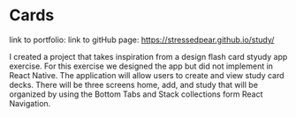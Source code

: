 # Cards

link to portfolio: 
link to gitHub page: https://stressedpear.github.io/study/

I created a project that takes inspiration from a design flash card styudy app exercise. For this
exercise we designed the app but did not implement in React Native. The application will allow
users to create and view study card decks. There will be three screens home, add, and study
that will be organized by using the Bottom Tabs and Stack collections form React Navigation.
